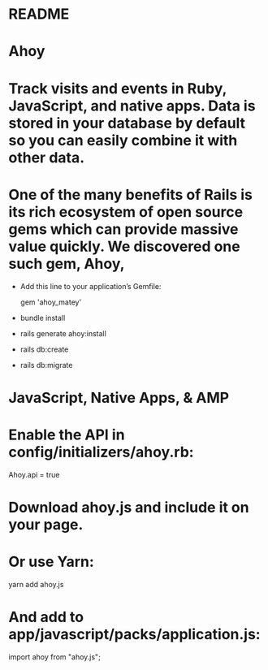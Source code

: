# README

# **Ahoy** 
# Track visits and events in Ruby, JavaScript, and native apps. Data is stored in your database by default so you can easily combine it with other data.
# One of the many benefits of Rails is its rich ecosystem of open source gems which can provide massive value quickly. We discovered one such gem, Ahoy,

+ Add this line to your application’s Gemfile:

  gem 'ahoy_matey'

+ bundle install
+ rails generate ahoy:install
+ rails db:create
+ rails db:migrate

# JavaScript, Native Apps, & AMP
# Enable the API in config/initializers/ahoy.rb:
  Ahoy.api = true
# Download ahoy.js and include it on your page.
# <script src="ahoy.js"></script>
# Or use Yarn:
  yarn add ahoy.js
 
# And add to app/javascript/packs/application.js:
  import ahoy from "ahoy.js";  